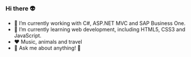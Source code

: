 ### Hi there :alien:

- 🔭 I’m currently working with C#, ASP.NET MVC and SAP Business One.
- 🌱 I’m currently learning web development, including HTML5, CSS3 and JavaScript.
- :heart: Music, animals and travel 
- 💬 Ask me about anything! :speech_balloon:
